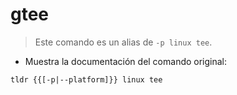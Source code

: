 # gtee

> Este comando es un alias de `-p linux tee`.

- Muestra la documentación del comando original:

`tldr {{[-p|--platform]}} linux tee`
